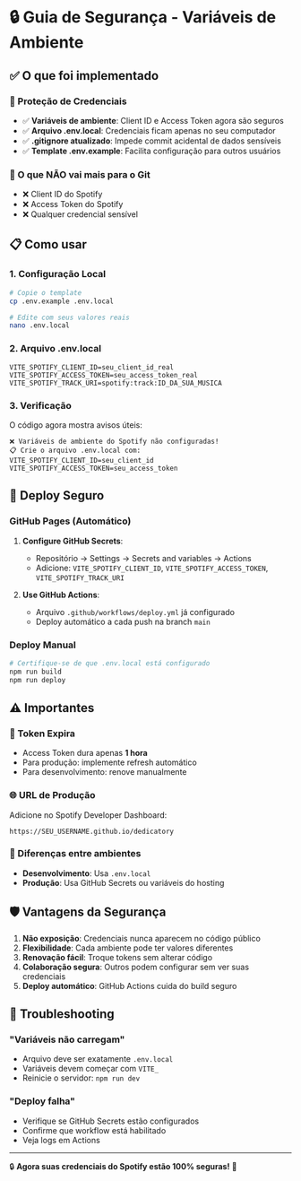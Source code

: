 # 🔒 Guia de Segurança - Variáveis de Ambiente

## ✅ O que foi implementado

### 🔐 Proteção de Credenciais
- ✅ **Variáveis de ambiente**: Client ID e Access Token agora são seguros
- ✅ **Arquivo .env.local**: Credenciais ficam apenas no seu computador
- ✅ **.gitignore atualizado**: Impede commit acidental de dados sensíveis
- ✅ **Template .env.example**: Facilita configuração para outros usuários

### 🚫 O que NÃO vai mais para o Git
- ❌ Client ID do Spotify
- ❌ Access Token do Spotify  
- ❌ Qualquer credencial sensível

## 📋 Como usar

### 1. Configuração Local
```bash
# Copie o template
cp .env.example .env.local

# Edite com seus valores reais
nano .env.local
```

### 2. Arquivo .env.local
```env
VITE_SPOTIFY_CLIENT_ID=seu_client_id_real
VITE_SPOTIFY_ACCESS_TOKEN=seu_access_token_real
VITE_SPOTIFY_TRACK_URI=spotify:track:ID_DA_SUA_MUSICA
```

### 3. Verificação
O código agora mostra avisos úteis:
```
❌ Variáveis de ambiente do Spotify não configuradas!
📋 Crie o arquivo .env.local com:
VITE_SPOTIFY_CLIENT_ID=seu_client_id
VITE_SPOTIFY_ACCESS_TOKEN=seu_access_token
```

## 🚀 Deploy Seguro

### GitHub Pages (Automático)
1. **Configure GitHub Secrets**:
   - Repositório → Settings → Secrets and variables → Actions
   - Adicione: `VITE_SPOTIFY_CLIENT_ID`, `VITE_SPOTIFY_ACCESS_TOKEN`, `VITE_SPOTIFY_TRACK_URI`

2. **Use GitHub Actions**:
   - Arquivo `.github/workflows/deploy.yml` já configurado
   - Deploy automático a cada push na branch `main`

### Deploy Manual
```bash
# Certifique-se de que .env.local está configurado
npm run build
npm run deploy
```

## ⚠️ Importantes

### 🔄 Token Expira
- Access Token dura apenas **1 hora**
- Para produção: implemente refresh automático
- Para desenvolvimento: renove manualmente

### 🌐 URL de Produção
Adicione no Spotify Developer Dashboard:
```
https://SEU_USERNAME.github.io/dedicatory
```

### 📱 Diferenças entre ambientes
- **Desenvolvimento**: Usa `.env.local`
- **Produção**: Usa GitHub Secrets ou variáveis do hosting

## 🛡️ Vantagens da Segurança

1. **Não exposição**: Credenciais nunca aparecem no código público
2. **Flexibilidade**: Cada ambiente pode ter valores diferentes  
3. **Renovação fácil**: Troque tokens sem alterar código
4. **Colaboração segura**: Outros podem configurar sem ver suas credenciais
5. **Deploy automático**: GitHub Actions cuida do build seguro

## 🔧 Troubleshooting

### "Variáveis não carregam"
- Arquivo deve ser exatamente `.env.local`
- Variáveis devem começar com `VITE_`
- Reinicie o servidor: `npm run dev`

### "Deploy falha"
- Verifique se GitHub Secrets estão configurados
- Confirme que workflow está habilitado
- Veja logs em Actions

---

🔒 **Agora suas credenciais do Spotify estão 100% seguras!** 🎵
